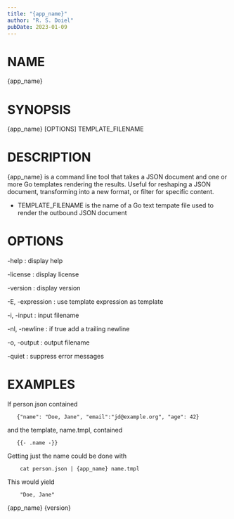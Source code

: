 ```yaml
---
title: "{app_name}"
author: "R. S. Doiel"
pubDate: 2023-01-09
---
```


# NAME

{app_name} 

# SYNOPSIS

{app_name} [OPTIONS] TEMPLATE_FILENAME

# DESCRIPTION

{app_name} is a command line tool that takes a JSON document and
one or more Go templates rendering the results. Useful for
reshaping a JSON document, transforming into a new format,
or filter for specific content.

- TEMPLATE_FILENAME is the name of a Go text tempate file used to render
  the outbound JSON document

# OPTIONS

-help
: display help

-license
: display license

-version
: display version

-E, -expression
: use template expression as template

-i, -input
: input filename

-nl, -newline
: if true add a trailing newline

-o, -output
: output filename

-quiet
: suppress error messages


# EXAMPLES

If person.json contained

~~~
   {"name": "Doe, Jane", "email":"jd@example.org", "age": 42}
~~~

and the template, name.tmpl, contained

~~~
   {{- .name -}}
~~~

Getting just the name could be done with

~~~
    cat person.json | {app_name} name.tmpl
~~~

This would yield

~~~
    "Doe, Jane"
~~~

{app_name} {version}
